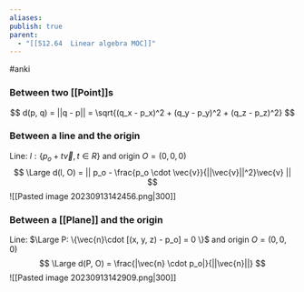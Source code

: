 ```yaml
---
aliases: 
publish: true
parent:
  - "[[512.64  Linear algebra MOC]]"
---
```

#anki

### Between two [[Point]]s
$$
d(p, q) = ||q - p|| = \sqrt{(q_x - p_x)^2 + (q_y - p_y)^2 + (q_z - p_z)^2}
$$

### Between a line and the origin
Line: $l : \{ p_o + t \vec{v}, t \in R \}$ and origin $O = (0, 0, 0)$
$$
\Large d(l, O) = || p_o - \frac{p_o \cdot \vec{v}}{||\vec{v}||^2}\vec{v} ||
$$
![[Pasted image 20230913142456.png|300]]

### Between a [[Plane]] and the origin
Line: $\Large P: \{\vec{n}\cdot [(x, y, z) - p_o] = 0 \}$ and origin $O = (0, 0, 0)$
$$
\Large d(P, O) = \frac{|\vec{n} \cdot p_o|}{||\vec{n}||}
$$
![[Pasted image 20230913142909.png|300]]






